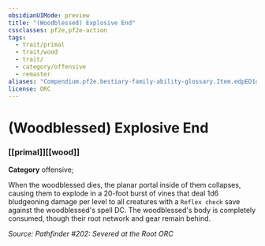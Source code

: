 ```yaml
---
obsidianUIMode: preview
title: "(Woodblessed) Explosive End"
cssclasses: pf2e,pf2e-action
tags:
  - trait/primal
  - trait/wood
  - trait/
  - category/offensive
  - remaster
aliases: "Compendium.pf2e.bestiary-family-ability-glossary.Item.edpED1d9NbvR2NmB"
license: ORC
---
```

# (Woodblessed) Explosive End

### [[primal]][[wood]]

**Category** offensive; 




When the woodblessed dies, the planar portal inside of them collapses, causing them to explode in a 20-foot burst of vines that deal 1d6 bludgeoning damage per level to all creatures with a `Reflex check` save against the woodblessed's spell DC. The woodblessed's body is completely consumed, though their root network and gear remain behind.

*Source: Pathfinder #202: Severed at the Root*
*ORC*